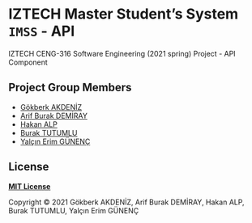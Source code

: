# IZTECH Master Student’s System `IMSS` - API

IZTECH CENG-316 Software Engineering (2021 spring) Project - API Component

## Project Group Members

- [Gökberk AKDENİZ](https://github.com/gokberkakdeniz)
- [Arif Burak DEMİRAY](https://github.com/arifBurakDemiray)
- [Hakan ALP](https://github.com/hakanalpp)
- [Burak TUTUMLU](https://github.com/BurakTutumlu)
- [Yalçın Erim GÜNENÇ](https://github.com/erimgunenc)

## License

**[MIT License](LICENSE)**

Copyright © 2021 Gökberk AKDENİZ, Arif Burak DEMİRAY, Hakan ALP, Burak TUTUMLU, Yalçın Erim GÜNENÇ
